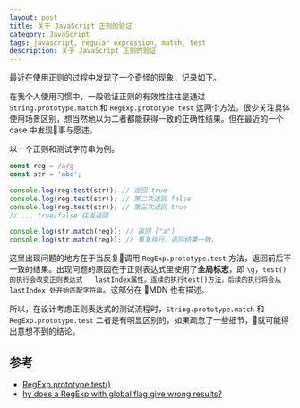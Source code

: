 ```yaml
---
layout: post
title: 关于 JavaScript 正则的验证
category: JavaScript
tags: javascript, regular expression, match, test
description: 关于 JavaScript 正则的验证
---
```


最近在使用正则的过程中发现了一个奇怪的现象，记录如下。

在我个人使用习惯中，一般验证正则的有效性往往是通过 `String.prototype.match` 和 `RegExp.prototype.test` 这两个方法。很少关注具体使用场景区别，想当然地以为二者都能获得一致的正确性结果。但在最近的一个 case 中发现事与愿违。

以一个正则和测试字符串为例。

```javascript
const reg = /a/g
const str = 'abc';

console.log(reg.test(str)); // 返回 true
console.log(reg.test(str)); // 第二次返回 false
console.log(reg.test(str)); // 第三次返回 true
// ... true/false 往返返回

console.log(str.match(reg)); // 返回 ["a"]
console.log(str.match(reg)); // 重复执行，返回结果一致。
```

这里出现问题的地方在于当反复调用 `RegExp.prototype.test` 方法，返回前后不一致的结果。出现问题的原因在于正则表达式里使用了**全局标志**，即 `\g`，`test() 的执行会改变正则表达式   lastIndex属性。连续的执行test()方法，后续的执行将会从 lastIndex 处开始匹配字符串`。这部分在 MDN 也有描述。

所以，在设计考虑正则表达式的测试流程时，`String.prototype.match` 和 `RegExp.prototype.test` 二者是有明显区别的，如果疏忽了一些细节，就可能得出意想不到的结论。

## 参考

- [RegExp.prototype.test()](https://developer.mozilla.org/zh-CN/docs/Web/JavaScript/Reference/Global_Objects/RegExp/test)
- [hy does a RegExp with global flag give wrong results?](https://stackoverflow.com/questions/1520800/why-does-a-regexp-with-global-flag-give-wrong-results)
